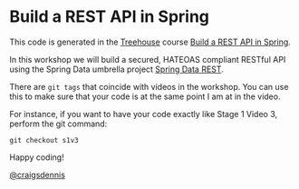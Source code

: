 # Build a REST API in Spring

This code is generated in the [Treehouse](https://teamtreehouse.com) course [Build a REST API in Spring](https://teamtreehouse.com/library/build-a-rest-api-in-spring).

In this workshop we will build a secured, HATEOAS compliant RESTful API using the Spring Data umbrella project [Spring Data REST](http://projects.spring.io/spring-data-rest/).

There are `git tags` that coincide with videos in the workshop.  You can use this to make sure that your code is at the same point I am at in the video.  

For instance, if you want to have your code exactly like Stage 1 Video 3, perform the git command:

`git checkout s1v3`

Happy coding!

[@craigsdennis](https://twitter.com/craigsdennis)

